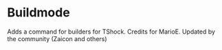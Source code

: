 # Buildmode
Adds a command for builders for TShock.
Credits for MarioE. Updated by the community (Zaicon and others)
